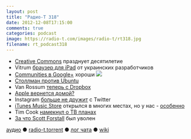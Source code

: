 ```yaml
---
layout: post
title: "Радио-Т 318"
date: 2012-12-08T17:15:00
comments: true
categories: podcast
image: https://radio-t.com/images/radio-t/rt318.jpg
filename: rt_podcast318
---
```

* [Creative Commons](http://www.opennet.ru/opennews/art.shtml?num=35536) празднует десятилетие
* Vitrum [браузер для iPad](http://ain.ua/2012/11/22/102844) от украинских разработчиков
* [Communities в Google+](http://techcrunch.com/2012/12/06/google-introduces-communities-to-replace-old-school-groups-forums-and-message-boards/) хороши
![](https://radio-t.com/images/radio-t/rt318.jpg)
* [Столлман против Ubuntu](http://www.linux.org.ru/news/gnu/8561770)
* Van Rossum [теперь с Dropbox](http://techcrunch.com/2012/12/07/dropbox-guido-van-rossum-python/)
* [Apple вернется домой?](http://www.forbes.com/sites/davidthier/2012/12/06/coming-home-apple-bringing-manufacturing-back-to-the-us/)
* Instagram [больше не дружит](http://qz.com/34250/instagram-to-twitter-we-are-never-ever-getting-back-together/) с Twitter
* [iTunes Music Store](http://www.engadget.com/2012/12/04/apple-itunes-music-movies-russia-indonesia-india-more/) открылся в многих местах, но у нас - [особенно](http://www.businessinsider.com/apple-screws-up-its-itunes-launch-in-russia-shows-users-porn-sites-2012-12)
* Tim Cook [намекнул о ТВ планах](http://appleinsider.com/articles/12/12/06/tim-cook-publicly-hints-that-apple-plans-to-redefine-the-television-set)
* [За что Scott Forstall](http://www.businessinsider.com/tim-cook-why-i-fired-scott-forstall-2012-12) был уволен


[аудио](http://cdn.radio-t.com/rt_podcast318.mp3) ● [radio-t.torrent](http://cdn.radio-t.com/torrents/rt_podcast318.mp3.torrent) ● [лог чата](http://chat.radio-t.com/logs/radio-t-318.html) ● [wiki](http://wiki.radio-t.com/%D0%92%D1%8B%D0%BF%D1%83%D1%81%D0%BA_318)<audio src="http://cdn.radio-t.com/rt_podcast318.mp3" preload="none"></audio>
